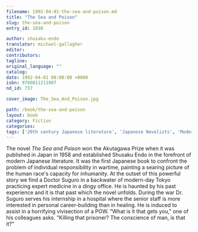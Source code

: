 ```yaml
---
filename: 1992-04-01-the-sea-and-poison.md
title: "The Sea and Poison"
slug: the-sea-and-poison
entry_id: 1038

author: shusaku-endo
translator: michael-gallagher
editor: 
contributors: 
tagline: 
original_language: ""
catalog: 
date: 1992-04-01 00:00:00 +0000 
isbn: 9780811211987
nd_id: 737

cover_image: The_Sea_And_Poison.jpg

path: /book/the-sea-and-poison
layout: book
category: Fiction
categories: 
tags: ['20th century Japanese literature', 'Japanese Novelists', 'Modernism', 'Tokyo', 'Translation from Japanese']
---
```

The novel *The Sea and Poison* won the Akutagawa Prize when it was published in Japan in 1958 and established Shusaku Endo in the forefront of modern Japanese literature. It was the first Japanese book to confront the problem of individual responsibility in wartime, painting a searing picture of the human race's capacity for inhumanity. At the outset of this powerful story we find a Doctor Suguro in a backwater of modern-day Tokyo practicing expert medicine in a dingy office. He is haunted by his past experience and it is that past which the novel unfolds. During the war Dr. Suguro serves his internship in a hospital where the senior staff is more interested in personal career-building than in healing. He is induced to assist in a horrifying vivisection of a POW. "What is it that gets you," one of his colleagues asks. "Killing that prisoner? The conscience of man, is that it?"





